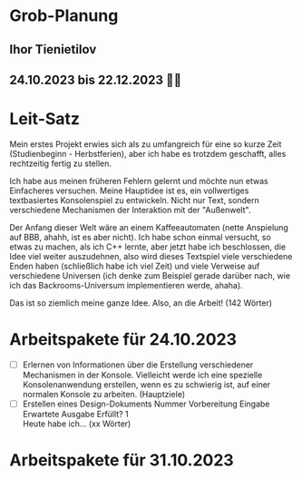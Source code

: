 # Grob-Planung
## Ihor Tienietilov
## 24.10.2023 bis 22.12.2023 🎄🎄

# Leit-Satz
Mein erstes Projekt erwies sich als zu umfangreich für eine so kurze Zeit (Studienbeginn - Herbstferien), aber ich habe es trotzdem geschafft, alles rechtzeitig fertig zu stellen.

Ich habe aus meinen früheren Fehlern gelernt und möchte nun etwas Einfacheres versuchen. Meine Hauptidee ist es, ein vollwertiges textbasiertes Konsolenspiel zu entwickeln. Nicht nur Text, sondern verschiedene Mechanismen der Interaktion mit der "Außenwelt". 

Der Anfang dieser Welt wäre an einem Kaffeeautomaten (nette Anspielung auf BBB, ahahh, ist es aber nicht). Ich habe schon einmal versucht, so etwas zu machen, als ich C++ lernte, aber jetzt habe ich beschlossen, die Idee viel weiter auszudehnen, also wird dieses Textspiel viele verschiedene Enden haben (schließlich habe ich viel Zeit) und viele Verweise auf verschiedene Universen (ich denke zum Beispiel gerade darüber nach, wie ich das Backrooms-Universum implementieren werde, ahaha).

Das ist so ziemlich meine ganze Idee. Also, an die Arbeit! (142 Wörter)

# Arbeitspakete für 24.10.2023
- [ ] Erlernen von Informationen über die Erstellung verschiedener Mechanismen in der Konsole. Vielleicht werde ich eine spezielle Konsolenanwendung erstellen, wenn es zu schwierig ist, auf einer normalen Konsole zu arbeiten. (Hauptziele)
- [ ] Erstellen eines Design-Dokuments
Nummer	Vorbereitung	Eingabe	Erwartete Ausgabe	Erfüllt?
1				
Heute habe ich... (xx Wörter)

# Arbeitspakete für 31.10.2023
